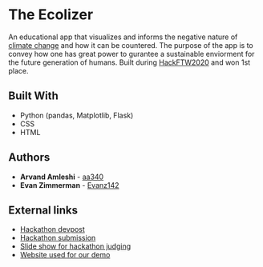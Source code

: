 # The Ecolizer 
An educational app that visualizes and informs the negative nature of [climate change](https://next.globalgoals.org/13-climate-action) and how it can be countered. The purpose of the app is to convey how one has great power to gurantee a sustainable enviorment for the future generation of humans.
Built during [HackFTW2020](https://hackftw.cf/) and won 1st place.

## Built With

* Python (pandas, Matplotlib, Flask)
* CSS
* HTML

## Authors

* **Arvand Amleshi** - [aa340](https://github.com/aa340)
* **Evan Zimmerman** - [Evanz142](https://github.com/Evanz142)

## External links

* [Hackathon devpost](https://hack-for-the-world.devpost.com/)
* [Hackathon submission](https://devpost.com/software/the-ecolizer)
* [Slide show for hackathon judging](https://docs.google.com/presentation/d/1r7HgRs788RTII9A9DMW11g5_NpVuwp6UrOYQtV5OGu4/edit?usp=sharing)
* [Website used for our demo](hackftw2020-2.evanzimmerman.repl.co)
